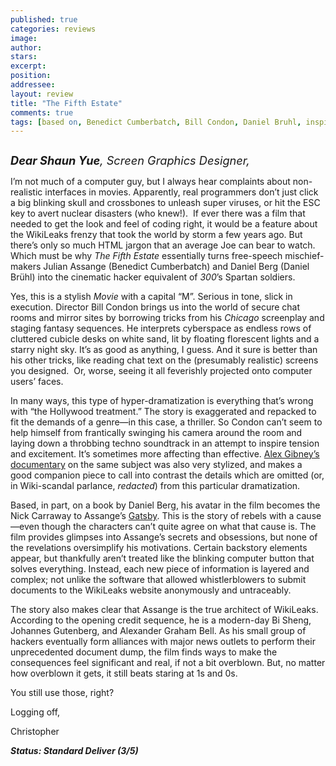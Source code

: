 ```yaml
---
published: true
categories: reviews
image:
author: 
stars: 
excerpt: 
position: 
addressee: 
layout: review
title: "The Fifth Estate"
comments: true
tags: [based on, Benedict Cumberbatch, Bill Condon, Daniel Bruhl, inspired by, Julian assange, the fifth estate, thriller, true events, true story, Uncategorized, wikileaks]
---
```

<div><p><span class="full-image-block ssNonEditable"><span><a href="/letters/2013/10/22/the-fifth-estate.html"><img src="http://static.squarespace.com/static/5005f6bcc4aa41161b33e89e/5329cf1fe4b07c068ebf74de/5329cf1fe4b07c068ebf78ee/1382450753357/The%20Fifth%20Estate.jpg" alt="" /></a></span></span></p>
<p><em><span style="font-size:130%;"><strong>Dear Shaun Yue</strong>, Screen Graphics Designer,</span></em></p>
<p>I&rsquo;m not much of a computer guy, but I always hear complaints about non-realistic interfaces in movies. Apparently, real programmers don&rsquo;t just click a big blinking skull and crossbones to unleash super viruses, or hit the ESC key to avert nuclear disasters (who knew!).&nbsp; If ever there was a film that needed to get the look and feel of coding right, it would be a feature about the WikiLeaks frenzy that took the world by storm a few years ago. But there&rsquo;s only so much HTML jargon that an average Joe can bear to watch. Which must be why <em>The Fifth Estate</em> essentially turns free-speech mischief-makers Julian Assange (Benedict Cumberbatch) and Daniel Berg (Daniel Br&uuml;hl) into the cinematic hacker equivalent of <em>300</em>&rsquo;s Spartan soldiers.</p>
<p>Yes, this is a stylish <em>Movie</em> with a capital &ldquo;M&rdquo;. Serious in tone, slick in execution. Director Bill Condon brings us into the world of secure chat rooms and mirror sites by borrowing tricks from his <em>Chicago</em> screenplay and staging fantasy sequences. He interprets cyberspace as endless rows of cluttered cubicle desks on white sand, lit by floating florescent lights and a starry night sky. It&rsquo;s as good as anything, I guess. And it sure is better than his other tricks, like reading chat text on the (presumably realistic) screens you designed. &nbsp;Or, worse, seeing it all feverishly projected onto computer users&rsquo; faces.</p>
<p>In many ways, this type of hyper-dramatization is everything that&rsquo;s wrong with &ldquo;the Hollywood treatment.&rdquo; The story is exaggerated and repacked to fit the demands of a genre&mdash;in this case, a thriller. So Condon can&rsquo;t seem to help himself from frantically swinging his camera around the room and laying down a throbbing techno soundtrack in an attempt to inspire tension and excitement. It&rsquo;s sometimes more affecting than effective. <a href="/letters/2013/6/25/we-steal-secrets-the-story-of-wikileaks.html">Alex Gibney&rsquo;s documentary</a> on the same subject was also very stylized, and makes a good companion piece to call into contrast the details which are omitted (or, in Wiki-scandal parlance, <em>redacted</em>) from this particular dramatization.</p>
<p>Based, in part, on a book by Daniel Berg, his avatar in the film becomes the Nick Carraway to Assange&rsquo;s <a href="/letters/2013/5/10/the-great-gatsby.html">Gatsby</a>. This is the story of rebels with a cause&mdash;even though the characters can&rsquo;t quite agree on what that cause is. The film provides glimpses into Assange&rsquo;s secrets and obsessions, but none of the revelations oversimplify his motivations. Certain backstory elements appear, but thankfully aren&rsquo;t treated like the blinking computer button that solves everything. Instead, each new piece of information is layered and complex; not unlike the software that allowed whistlerblowers to submit documents to the WikiLeaks website anonymously and untraceably.</p>
<p>The story also makes clear that Assange is the true architect of WikiLeaks. According to the opening credit sequence, he is a modern-day Bi Sheng, Johannes Gutenberg, and Alexander Graham Bell. As his small group of hackers eventually form alliances with major news outlets to perform their unprecedented document dump, the film finds ways to make the consequences feel significant and real, if not a bit overblown. But, no matter how overblown it gets, it still beats staring at 1s and 0s.</p>
<p>You still use those, right?</p>
<p>Logging off,</p>
<p>Christopher&nbsp;</p>
<p><strong><em>Status: Standard Deliver (3/5)</em></strong></p></div>

